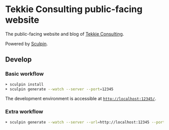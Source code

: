 Tekkie Consulting public-facing website
=======================================

The public-facing website and blog of [Tekkie Consulting](http://tekkie.ro).

Powered by [Sculpin](http://sculpin.io).

## Develop

### Basic workflow
```bash
➤ sculpin install
➤ sculpin generate --watch --server --port=12345
```
The development environment is accessible at [`http://localhost:12345/`](http://localhost:12345/).

### Extra workflow

```bash
➤ sculpin generate --watch --server --url=http://localhost:12345 --port=12345
```
